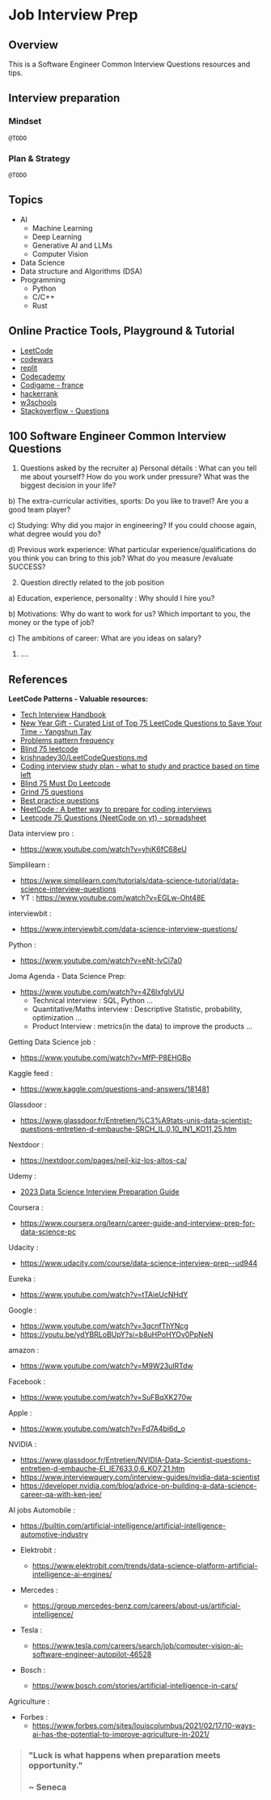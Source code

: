 # Job Interview Prep

## Overview

This is a Software Engineer Common Interview Questions resources and tips.

## Interview preparation 

### Mindset

```
@TODO
```

### Plan & Strategy

```
@TODO
```


## Topics

- AI 
  - Machine Learning
  - Deep Learning
  - Generative AI and LLMs
  - Computer Vision
- Data Science
- Data structure and Algorithms (DSA)
- Programming 
  - Python
  - C/C++
  - Rust

## Online Practice Tools, Playground & Tutorial

- [LeetCode](https://leetcode.com/)
- [codewars](https://www.codewars.com/)
- [replit](replit.com)
- [Codecademy](https://www.codecademy.com/)
- [Codigame - france](https://www.codingame.com/)
- [hackerrank](https://www.hackerrank.com/)
- [w3schools](https://www.w3schools.com/)
- [Stackoverflow - Questions](https://stackoverflow.com/questions)

## 100 Software Engineer Common Interview Questions

1. Questions asked by the recruiter
a) Personal détails :
What can you tell me about yourself?
How do you work under pressure? 
What was the biggest decision in your life?

b) The extra-curricular activities, sports:
Do you like to travel?
Are you a good team player?

c) Studying:
Why did you major in engineering? 
If you could choose again, what degree would you do?

d) Previous work experience: 
What particular experience/qualifications do you think you can bring to this job? 
What do you measure /evaluate SUCCESS?

2. Question directly related to the job position 

a) Education, experience, personality :
Why should I hire you?

b) Motivations:
Why do want to work for us? 
Which important to you, the money or the type of job?

c) The ambitions of career:
What are you ideas on salary? 
1. ....


## References 

**LeetCode Patterns - Valuable resources:**
- [Tech Interview Handbook](https://www.techinterviewhandbook.org/)
- [New Year Gift - Curated List of Top 75 LeetCode Questions to Save Your Time - Yangshun Tay](https://www.teamblind.com/postNew-Year-Gift---Curated-List-of-Top-75-LeetCode-Questions-to-Save-Your-Time-OaM1orEU)
- [Problems pattern frequency](https://seanprashad.com/leetcode-patterns/)
- [Blind 75 leetcode](https://leetcode.com/discuss/general-discussion/460599/blind-75-leetcode-)
- [krishnadey30/LeetCodeQuestions.md](https://gist.github.com/krishnadey30/88c4e2f601e96597974c00185e479532)
- [Coding interview study plan - what to study and practice based on time left](https://www.techinterviewhandbook.org/coding-interview-study-plan/)
- [Blind 75 Must Do Leetcode](https://leetcode.com/list/xi4ci4ig/)
- [Grind 75 questions](https://www.techinterviewhandbook.org/grind75)
- [Best practice questions](https://www.techinterviewhandbook.org/best-practice-questions/)
- [NeetCode : A better way to prepare for coding interviews](https://neetcode.io/)
- [Leetcode 75 Questions (NeetCode on yt) - spreadsheet](https://docs.google.com/spreadsheets/d/1A2PaQKcdwO_lwxz9bAnxXnIQayCouZP6d-ENrBz_NXc/edit#gid=0)

Data interview pro :
- https://www.youtube.com/watch?v=yhjK6fC68eU

Simplilearn : 

- https://www.simplilearn.com/tutorials/data-science-tutorial/data-science-interview-questions
- YT : https://www.youtube.com/watch?v=EGLw-Oht48E 

interviewbit : 
- https://www.interviewbit.com/data-science-interview-questions/

Python : 
- https://www.youtube.com/watch?v=eNt-IvCi7a0

Joma Agenda - Data Science Prep: 

- https://www.youtube.com/watch?v=4Z6lxfglvUU
  - Technical interview : SQL, Python ...
  - Quantitative/Maths interview : Descriptive Statistic, probability, optimization ...
  - Product Interview : metrics(in the data) to improve the products ...

Getting Data Science job : 
- https://www.youtube.com/watch?v=MfP-P8EHGBo

Kaggle feed : 
- https://www.kaggle.com/questions-and-answers/181481

Glassdoor : 
- https://www.glassdoor.fr/Entretien/%C3%A9tats-unis-data-scientist-questions-entretien-d-embauche-SRCH_IL.0,10_IN1_KO11,25.htm

Nextdoor : 
- https://nextdoor.com/pages/neil-kiz-los-altos-ca/

Udemy : 
- [2023 Data Science Interview Preparation Guide](https://www.udemy.com/course/data-science-interview-preparation-guide/?utm_source=adwords&utm_medium=udemyads&utm_campaign=LongTail_la.EN_cc.ROW&utm_content=deal4584&utm_term=_._ag_77879424134_._ad_535397245863_._kw__._de_c_._dm__._pl__._ti_dsa-1007766171312_._li_9056265_._pd__._&matchtype=&gclid=Cj0KCQjwgO2XBhCaARIsANrW2X16YsC2TClV0bzUHRRd5CsqZDqAYCt93D-4PMU6dzJj80OnxOmuQtsaAvojEALw_wcB)

Coursera : 
- https://www.coursera.org/learn/career-guide-and-interview-prep-for-data-science-pc

Udacity : 
- https://www.udacity.com/course/data-science-interview-prep--ud944

Eureka :
- https://www.youtube.com/watch?v=tTAieUcNHdY

Google : 
- https://www.youtube.com/watch?v=3qcnfThYNcg
- https://youtu.be/ydYBRLoBUpY?si=b8uHPoHYOv0PpNeN

amazon : 
- https://www.youtube.com/watch?v=M9W23ulRTdw

Facebook : 
- https://www.youtube.com/watch?v=SuFBqXK270w

Apple : 
- https://www.youtube.com/watch?v=Fd7A4bi6d_o

NVIDIA : 
- https://www.glassdoor.fr/Entretien/NVIDIA-Data-Scientist-questions-entretien-d-embauche-EI_IE7633.0,6_KO7,21.htm
- https://www.interviewquery.com/interview-guides/nvidia-data-scientist
- https://developer.nvidia.com/blog/advice-on-building-a-data-science-career-qa-with-ken-jee/

AI jobs Automobile : 

- https://builtin.com/artificial-intelligence/artificial-intelligence-automotive-industry

- Elektrobit : 
  - https://www.elektrobit.com/trends/data-science-platform-artificial-intelligence-ai-engines/
- Mercedes : 
  - https://group.mercedes-benz.com/careers/about-us/artificial-intelligence/
- Tesla : 
  - https://www.tesla.com/careers/search/job/computer-vision-ai-software-engineer-autopilot-46528
- Bosch : 
  - https://www.bosch.com/stories/artificial-intelligence-in-cars/

Agriculture : 

- Forbes : 
  - https://www.forbes.com/sites/louiscolumbus/2021/02/17/10-ways-ai-has-the-potential-to-improve-agriculture-in-2021/

> ### "Luck is what happens when preparation meets opportunity."
> ### ~ Seneca 

